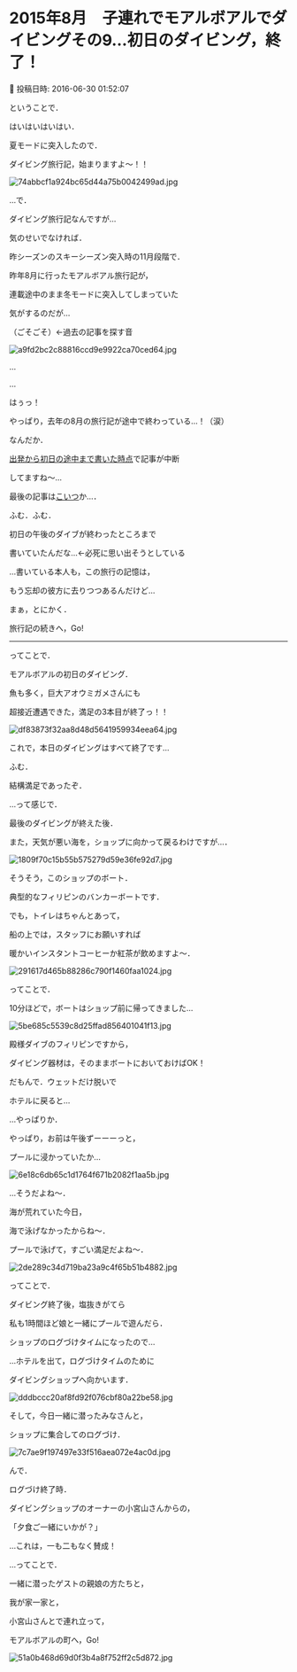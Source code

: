 # 2015年8月　子連れでモアルボアルでダイビングその9…初日のダイビング，終了！

📅 投稿日時: 2016-06-30 01:52:07

ということで．





はいはいはいはい．


夏モードに突入したので．


ダイビング旅行記，始まりますよ～！！




![74abbcf1a924bc65d44a75b0042499ad.jpg](images/74abbcf1a924bc65d44a75b0042499ad.jpg)







…で．


ダイビング旅行記なんですが…





気のせいでなければ．


昨シーズンのスキーシーズン突入時の11月段階で．


昨年8月に行ったモアルボアル旅行記が，


連載途中のまま冬モードに突入してしまっていた


気がするのだが…





（ごそごそ）←過去の記事を探す音







![a9fd2bc2c88816ccd9e9922ca70ced64.jpg](images/a9fd2bc2c88816ccd9e9922ca70ced64.jpg)







…


…


はぅっ！


やっぱり，去年の8月の旅行記が途中で終わっている…！（涙）





なんだか．


[出発から初日の途中まで書いた時点](ce3a7a8d424d112fce83ee85c81a0e344.md)で記事が中断


してますね～…


最後の記事は[こいつ](eb7ad1d615716403f9400b26d8e1d3ebe.md)か…．





ふむ．ふむ．


初日の午後のダイブが終わったところまで


書いていたんだな…←必死に思い出そうとしている





…書いている本人も，この旅行の記憶は，


もう忘却の彼方に去りつつあるんだけど…





まぁ，とにかく．


旅行記の続きへ，Go!





----


ってことで．


モアルボアルの初日のダイビング．


魚も多く，巨大アオウミガメさんにも


超接近遭遇できた，満足の3本目が終了っ！！




![df83873f32aa8d48d5641959934eea64.jpg](images/df83873f32aa8d48d5641959934eea64.jpg)




これで，本日のダイビングはすべて終了です…





ふむ．


結構満足であったぞ．





…って感じで．


最後のダイビングが終えた後．


また，天気が悪い海を，ショップに向かって戻るわけですが…．




![1809f70c15b55b575279d59e36fe92d7.jpg](images/1809f70c15b55b575279d59e36fe92d7.jpg)







そうそう，このショップのボート．


典型的なフィリピンのバンカーボートです．


でも，トイレはちゃんとあって，


船の上では，スタッフにお願いすれば


暖かいインスタントコーヒーか紅茶が飲めますよ～．




![291617d465b88286c790f1460faa1024.jpg](images/291617d465b88286c790f1460faa1024.jpg)







ってことで．


10分ほどで，ボートはショップ前に帰ってきました…




![5be685c5539c8d25ffad856401041f13.jpg](images/5be685c5539c8d25ffad856401041f13.jpg)




殿様ダイブのフィリピンですから，


ダイビング器材は，そのままボートにおいておけばOK！


だもんで．ウェットだけ脱いで


ホテルに戻ると…





…やっぱりか．


やっぱり，お前は午後ずーーーっと，


プールに浸かっていたか…




![6e18c6db65c1d1764f671b2082f1aa5b.jpg](images/6e18c6db65c1d1764f671b2082f1aa5b.jpg)




…そうだよね～．


海が荒れていた今日，


海で泳げなかったからね～．


プールで泳げて，すごい満足だよね～．




![2de289c34d719ba23a9c4f65b51b4882.jpg](images/2de289c34d719ba23a9c4f65b51b4882.jpg)




ってことで．


ダイビング終了後，塩抜きがてら


私も1時間ほど娘と一緒にプールで遊んだら．


ショップのログづけタイムになったので…





…ホテルを出て，ログづけタイムのために


ダイビングショップへ向かいます．




![dddbccc20af8fd92f076cbf80a22be58.jpg](images/dddbccc20af8fd92f076cbf80a22be58.jpg)




そして，今日一緒に潜ったみなさんと，


ショップに集合してのログづけ．




![7c7ae9f197497e33f516aea072e4ac0d.jpg](images/7c7ae9f197497e33f516aea072e4ac0d.jpg)




んで．


ログづけ終了時．


ダイビングショップのオーナーの小宮山さんからの，


「夕食ご一緒にいかが？」





…これは，一も二もなく賛成！





…ってことで．


一緒に潜ったゲストの親娘の方たちと，


我が家一家と，


小宮山さんとで連れ立って，


モアルボアルの町へ，Go!




![51a0b468d69d0f3b4a8f752ff2c5d872.jpg](images/51a0b468d69d0f3b4a8f752ff2c5d872.jpg)
